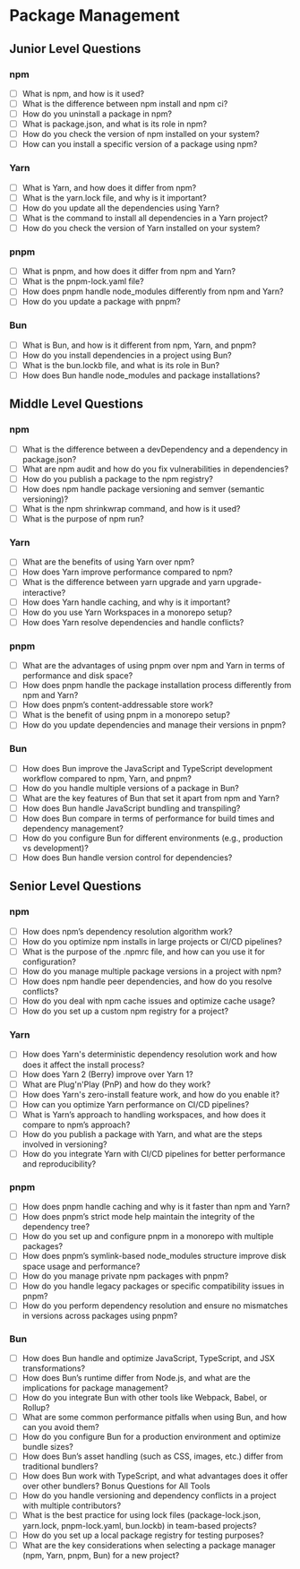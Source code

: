 # Package Management

## Junior Level Questions

### npm

- [ ] What is npm, and how is it used?
- [ ] What is the difference between npm install and npm ci?
- [ ] How do you uninstall a package in npm?
- [ ] What is package.json, and what is its role in npm?
- [ ] How do you check the version of npm installed on your system?
- [ ] How can you install a specific version of a package using npm?

### Yarn

- [ ] What is Yarn, and how does it differ from npm?
- [ ] What is the yarn.lock file, and why is it important?
- [ ] How do you update all the dependencies using Yarn?
- [ ] What is the command to install all dependencies in a Yarn project?
- [ ] How do you check the version of Yarn installed on your system?

### pnpm

- [ ] What is pnpm, and how does it differ from npm and Yarn?
- [ ] What is the pnpm-lock.yaml file?
- [ ] How does pnpm handle node_modules differently from npm and Yarn?
- [ ] How do you update a package with pnpm?

### Bun

- [ ] What is Bun, and how is it different from npm, Yarn, and pnpm?
- [ ] How do you install dependencies in a project using Bun?
- [ ] What is the bun.lockb file, and what is its role in Bun?
- [ ] How does Bun handle node_modules and package installations?

## Middle Level Questions

### npm

- [ ] What is the difference between a devDependency and a dependency in package.json?
- [ ] What are npm audit and how do you fix vulnerabilities in dependencies?
- [ ] How do you publish a package to the npm registry?
- [ ] How does npm handle package versioning and semver (semantic versioning)?
- [ ] What is the npm shrinkwrap command, and how is it used?
- [ ] What is the purpose of npm run?

### Yarn

- [ ] What are the benefits of using Yarn over npm?
- [ ] How does Yarn improve performance compared to npm?
- [ ] What is the difference between yarn upgrade and yarn upgrade-interactive?
- [ ] How does Yarn handle caching, and why is it important?
- [ ] How do you use Yarn Workspaces in a monorepo setup?
- [ ] How does Yarn resolve dependencies and handle conflicts?

### pnpm

- [ ] What are the advantages of using pnpm over npm and Yarn in terms of performance and disk space?
- [ ] How does pnpm handle the package installation process differently from npm and Yarn?
- [ ] How does pnpm’s content-addressable store work?
- [ ] What is the benefit of using pnpm in a monorepo setup?
- [ ] How do you update dependencies and manage their versions in pnpm?

### Bun

- [ ] How does Bun improve the JavaScript and TypeScript development workflow compared to npm, Yarn, and pnpm?
- [ ] How do you handle multiple versions of a package in Bun?
- [ ] What are the key features of Bun that set it apart from npm and Yarn?
- [ ] How does Bun handle JavaScript bundling and transpiling?
- [ ] How does Bun compare in terms of performance for build times and dependency management?
- [ ] How do you configure Bun for different environments (e.g., production vs development)?
- [ ] How does Bun handle version control for dependencies?

## Senior Level Questions

### npm

- [ ] How does npm’s dependency resolution algorithm work?
- [ ] How do you optimize npm installs in large projects or CI/CD pipelines?
- [ ] What is the purpose of the .npmrc file, and how can you use it for configuration?
- [ ] How do you manage multiple package versions in a project with npm?
- [ ] How does npm handle peer dependencies, and how do you resolve conflicts?
- [ ] How do you deal with npm cache issues and optimize cache usage?
- [ ] How do you set up a custom npm registry for a project?

### Yarn

- [ ] How does Yarn's deterministic dependency resolution work and how does it affect the install process?
- [ ] How does Yarn 2 (Berry) improve over Yarn 1?
- [ ] What are Plug'n'Play (PnP) and how do they work?
- [ ] How does Yarn's zero-install feature work, and how do you enable it?
- [ ] How can you optimize Yarn performance on CI/CD pipelines?
- [ ] What is Yarn’s approach to handling workspaces, and how does it compare to npm’s approach?
- [ ] How do you publish a package with Yarn, and what are the steps involved in versioning?
- [ ] How do you integrate Yarn with CI/CD pipelines for better performance and reproducibility?

### pnpm

- [ ] How does pnpm handle caching and why is it faster than npm and Yarn?
- [ ] How does pnpm’s strict mode help maintain the integrity of the dependency tree?
- [ ] How do you set up and configure pnpm in a monorepo with multiple packages?
- [ ] How does pnpm’s symlink-based node_modules structure improve disk space usage and performance?
- [ ] How do you manage private npm packages with pnpm?
- [ ] How do you handle legacy packages or specific compatibility issues in pnpm?
- [ ] How do you perform dependency resolution and ensure no mismatches in versions across packages using pnpm?

### Bun

- [ ] How does Bun handle and optimize JavaScript, TypeScript, and JSX transformations?
- [ ] How does Bun’s runtime differ from Node.js, and what are the implications for package management?
- [ ] How do you integrate Bun with other tools like Webpack, Babel, or Rollup?
- [ ] What are some common performance pitfalls when using Bun, and how can you avoid them?
- [ ] How do you configure Bun for a production environment and optimize bundle sizes?
- [ ] How does Bun’s asset handling (such as CSS, images, etc.) differ from traditional bundlers?
- [ ] How does Bun work with TypeScript, and what advantages does it offer over other bundlers?
Bonus Questions for All Tools
- [ ] How do you handle versioning and dependency conflicts in a project with multiple contributors?
- [ ] What is the best practice for using lock files (package-lock.json, yarn.lock, pnpm-lock.yaml, bun.lockb) in team-based projects?
- [ ] How do you set up a local package registry for testing purposes?
- [ ] What are the key considerations when selecting a package manager (npm, Yarn, pnpm, Bun) for a new project?
